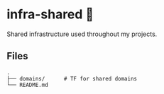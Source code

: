 # infra-shared 🤖
Shared infrastructure used throughout my projects.

## Files
    . 
    ├── domains/      # TF for shared domains
    └── README.md
